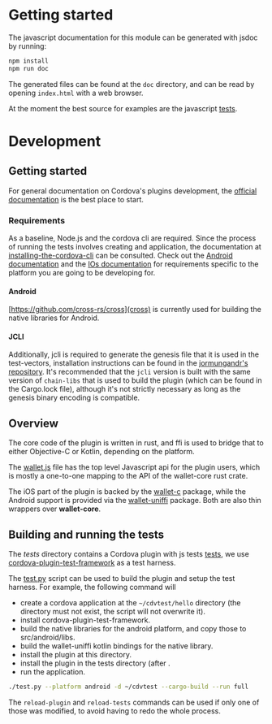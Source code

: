 # Getting started 

The javascript documentation for this module can be generated with jsdoc by
running:

```bash
npm install
npm run doc
```

The generated files can be found at the `doc` directory, and can be read by
opening `index.html` with a web browser.

At the moment the best source for examples are the javascript
[tests](tests/src/main.js).

# Development

## Getting started

For general documentation on Cordova's plugins development, the [official
documentation](https://cordova.apache.org/docs/en/11.x/guide/hybrid/plugins/index.html)
is the best place to start.

### Requirements

As a baseline, Node.js and the cordova cli are required. Since the process of
running the tests involves creating and application, the documentation at
[installing-the-cordova-cli](https://cordova.apache.org/docs/en/11.x/guide/cli/index.html#installing-the-cordova-cli)
can be consulted. Check out the [Android
documentation](https://cordova.apache.org/docs/en/11.x/guide/platforms/android/index.html)
and the [IOs
documentation](https://cordova.apache.org/docs/en/11.x/guide/platforms/ios/plugin.html)
for requirements specific to the platform you are going to be developing for.

#### Android

[https://github.com/cross-rs/cross](cross) is currently used for building the
native libraries for Android.

#### JCLI

Additionally, jcli is required to generate the genesis file that it is used in
the test-vectors, installation instructions can be found in the [jormungandr's
repository](https://github.com/input-output-hk/jormungandr). It's recommended
that the `jcli` version is built with the same version of `chain-libs` that is
used to build the plugin (which can be found in the Cargo.lock file), although
it's not strictly necessary as long as the genesis binary encoding is
compatible.

## Overview

The core code of the plugin is written in rust, and ffi is used to bridge that
to either Objective-C or Kotlin, depending on the platform.

The [wallet.js](www/wallet.js) file has the top level Javascript api for the
plugin users, which is mostly a one-to-one mapping to the API of the
wallet-core rust crate.

The iOS part of the plugin is backed by the [wallet-c](../wallet-c/wallet.h)
package, while the Android support is provided via the
[wallet-uniffi](../wallet-uniffi/src/lib.udl) package. Both are also thin
wrappers over **wallet-core**.

## Building and running the tests

The *tests* directory contains a Cordova plugin with js tests
[tests](tests/src/main.js), we use
[cordova-plugin-test-framework](https://github.com/apache/cordova-plugin-test-framework)
as a test harness. 

The [test.py](scripts/test.py) script can be used to build
the plugin and setup the test harness. For example, the following command will

- create a cordova application at the `~/cdvtest/hello` directory (the
  directory must not exist, the script will not overwrite it).
- install cordova-plugin-test-framework.
- build the native libraries for the android platform, and copy those to
  src/android/libs.
- build the wallet-uniffi kotlin bindings for the native library.
- install the plugin at this directory.
- install the plugin in the tests directory (after .
- run the application.

```bash
./test.py --platform android -d ~/cdvtest --cargo-build --run full
```

The `reload-plugin` and `reload-tests` commands can be used if only one of
those was modified, to avoid having to redo the whole process.
